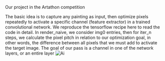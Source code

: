 Our project in the Artathon competition


The basic idea is to capture any painting as input, then optimize pixels repeatedly to activate a specific channel (feature extractor) in a trained convolutional network. We reproduce the tensorflow recipe here to read the code in detail. In render_naive, we consider img0 entries, then for iter_n steps, we calculate the pixel pitch in relation to our optimization goal, in other words, the difference between all pixels that we must add to activate the target image. The goal of our pass is a channel in one of the network layers, or an entire layer
![Ai](https://user-images.githubusercontent.com/45241728/73133506-9c225d00-403a-11ea-90f1-fff0fd341cad.png)
